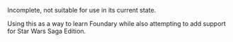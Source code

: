 Incomplete, not suitable for use in its current state.

Using this as a way to learn Foundary while also attempting to add support for Star Wars Saga Edition. 
